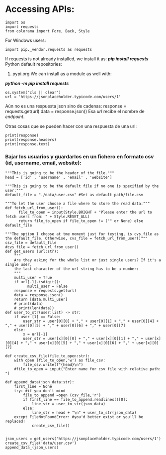 # Accessing APIs:

```
import os
import requests
from colorama import Fore, Back, Style
```

For Windows users:

```
import pip._vendor.requests as requests
```

If requests is not already installed, we install it as: ***pip install requests***
Python default repositories:
   1. pypi.org
We can install as a module as well with:

***python -m pip install requests***

```
os.system("cls || clear")
url = 'https://jsonplaceholder.typicode.com/users/1'
```

Aún no es una respuesta json sino de cadenas:
response = requests.get(url)
data = response.json()
Esa *url* recibe el nombre de *endpoint*.

Otras cosas que se pueden hacer con una respuesta de una url:

```
print(response)
print(response.headers)
print(response.text)
```

### Bajar los usuarios y guardarlos en un fichero en formato csv (id, username, email, website):

```
"""This is going to be the header of the file."""
head = ['id' , 'username' , 'email' , 'website']

"""This is going to be the default file if no one is specified by the user:"""
default_file = "./data/user.csv" #Set as default path/file.csv

"""To let the user choose a file where to store the read data:"""
def fetch_url_from_user():
      file_to_open = input(Style.BRIGHT + "Please enter the url to fetch users from: " + Style.RESET_ALL)
      return file_to_open if file_to_open != ("" or None) else default_file

"""The option I choose at tme moment just for testing, is cvs_file as the default_file. Otherwise, cvs_file = fetch_url_from_user()"""
csv_file = default_file
#cvs_file = fetch_url_from_user()
def get_users (url:str):
    """
    Are they asking for the whole list or just single users? If it's a single user,
    the last character of the url string has to be a number:
    """
    multi_user = True
    if url[-1].isdigit():
          multi_user = False
    response = requests.get(url)
    data = response.json()
    return [data,multi_user]
    # print(data)
    # print(len(data))
def user_to_str(user:list) -> str:
    if user [1] == False:
        user_str = user[0][0] + "," + user[0][1] + "," + user[0][4] + "," + user[0][5] + "," + user[0][6] + "," + user[0][7]
    else:
        x = url[-1]
        user_str = user[x][0][0] + "," + user[x][0][1] + "," + user[x][0][4] + "," + user[x][0][5] + "," + user[x][0][6] + "," + user[x][0][7]

def create_csv_file(file_to_open:str):
    with open (file_to_open,'w') as file_csv:
        file_csv.write(f"{head}\n")
    #file_to_open = input("Enter name for csv file with relative path: ")
                
def append_data(json_data:str):
    first_line = None
    try: #if you don't mind
        file_to_append =open (csv_file,'r')
        if first_line == file_to_append.readlines()[0]:
            line_str = user_to_str(json_data)
        else:
            line_str = head + "\n" + user_to_str(json_data)
    except FileNotFoundError: #you'd better exist or you'll be replaced!
            create_csv_file() 


json_users = get_users('https://jsonplaceholder.typicode.com/users/1')
create_csv_file('data/user.csv')
append_data_(json_users)
```
